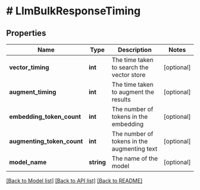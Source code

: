 # # LlmBulkResponseTiming

## Properties

Name | Type | Description | Notes
------------ | ------------- | ------------- | -------------
**vector_timing** | **int** | The time taken to search the vector store | [optional]
**augment_timing** | **int** | The time taken to augment the results | [optional]
**embedding_token_count** | **int** | The number of tokens in the embedding | [optional]
**augmenting_token_count** | **int** | The number of tokens in the augmenting text | [optional]
**model_name** | **string** | The name of the model | [optional]

[[Back to Model list]](../../README.md#models) [[Back to API list]](../../README.md#endpoints) [[Back to README]](../../README.md)
